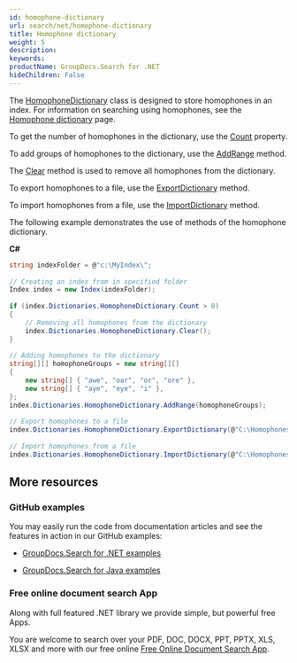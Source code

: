 ```yaml
---
id: homophone-dictionary
url: search/net/homophone-dictionary
title: Homophone dictionary
weight: 5
description: 
keywords: 
productName: GroupDocs.Search for .NET
hideChildren: False
---
```

The [HomophoneDictionary](https://apireference.groupdocs.com/net/search/groupdocs.search.dictionaries/homophonedictionary) class is designed to store homophones in an index. For information on searching using homophones, see the [Homophone dictionary](Homophone%2Bdictionary.html) page.

To get the number of homophones in the dictionary, use the [Count](https://apireference.groupdocs.com/net/search/groupdocs.search.dictionaries/homophonedictionary/properties/count) property.

To add groups of homophones to the dictionary, use the [AddRange](https://apireference.groupdocs.com/net/search/groupdocs.search.dictionaries/homophonedictionary/methods/addrange/index) method.

The [Clear](https://apireference.groupdocs.com/net/search/groupdocs.search.dictionaries/homophonedictionary/methods/clear) method is used to remove all homophones from the dictionary.

To export homophones to a file, use the [ExportDictionary](https://apireference.groupdocs.com/net/search/groupdocs.search.dictionaries/dictionarybase/methods/exportdictionary) method.

To import homophones from a file, use the [ImportDictionary](https://apireference.groupdocs.com/net/search/groupdocs.search.dictionaries/dictionarybase/methods/importdictionary) method.

The following example demonstrates the use of methods of the homophone dictionary.

**C#**

```csharp
string indexFolder = @"c:\MyIndex\";
 
// Creating an index from in specified folder
Index index = new Index(indexFolder);
 
if (index.Dictionaries.HomophoneDictionary.Count > 0)
{
    // Removing all homophones from the dictionary
    index.Dictionaries.HomophoneDictionary.Clear();
}
 
// Adding homophones to the dictionary
string[][] homophoneGroups = new string[][]
{
    new string[] { "awe", "oar", "or", "ore" },
    new string[] { "aye", "eye", "i" },
};
index.Dictionaries.HomophoneDictionary.AddRange(homophoneGroups);
 
// Export homophones to a file
index.Dictionaries.HomophoneDictionary.ExportDictionary(@"C:\Homophones.dat");
 
// Import homophones from a file
index.Dictionaries.HomophoneDictionary.ImportDictionary(@"C:\Homophones.dat");
```

## More resources

### GitHub examples

You may easily run the code from documentation articles and see the features in action in our GitHub examples:

*   [GroupDocs.Search for .NET examples](https://github.com/groupdocs-search/GroupDocs.Search-for-.NET)
    
*   [GroupDocs.Search for Java examples](https://github.com/groupdocs-search/GroupDocs.Search-for-Java)
    

### Free online document search App

Along with full featured .NET library we provide simple, but powerful free Apps.

You are welcome to search over your PDF, DOC, DOCX, PPT, PPTX, XLS, XLSX and more with our free online [Free Online Document Search App](https://products.groupdocs.app/search).
